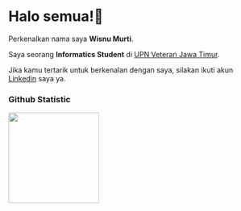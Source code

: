 # Halo semua!👋

Perkenalkan nama saya **Wisnu Murti**.<br>

Saya seorang **Informatics Student** di [UPN Veteran Jawa Timur](https://www.upnjatim.ac.id/).<br>

Jika kamu tertarik untuk berkenalan dengan saya, silakan ikuti akun [Linkedin](https://www.linkedin.com/in/wisnmrt) saya ya.

### Github Statistic
<p align="left">
<a href="https://github.com/wisnumrt">
  <img height="180em" src="https://github-readme-stats-eight-theta.vercel.app/api/top-langs/?username=wisnumrt&layout=compact&theme=algolia"/>
</a>
</p>
<!--
**wisnumrt/wisnumrt** is a ✨ _special_ ✨ repository because its `README.md` (this file) appears on your GitHub profile.

Here are some ideas to get you started:

- 🔭 I’m currently working on ...
- 🌱 I’m currently learning ...
- 👯 I’m looking to collaborate on ...
- 🤔 I’m looking for help with ...
- 💬 Ask me about ...
- 📫 How to reach me: ...
- 😄 Pronouns: ...
- ⚡ Fun fact: ...
-->
